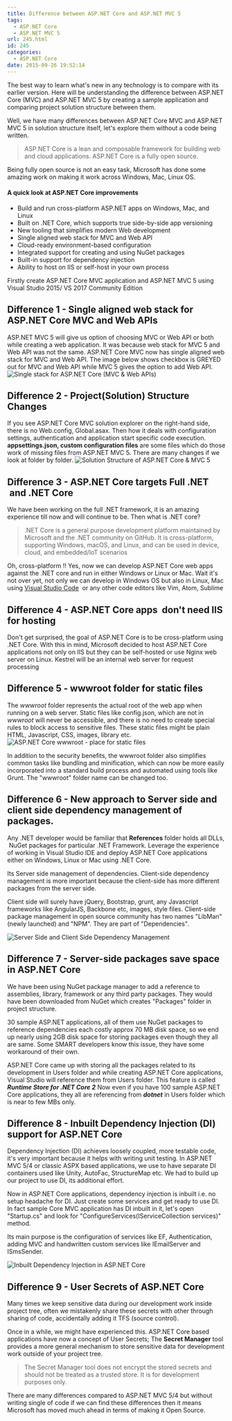 ```yaml
---
title: Difference between ASP.NET Core and ASP.NET MVC 5
tags:
  - ASP.NET Core
  - ASP.NET MVC 5
url: 245.html
id: 245
categories:
  - ASP.NET Core
date: 2015-09-26 19:52:14
---
```


The best way to learn what's new in any technology is to compare with its earlier version.
Here will be understanding the difference between ASP.NET Core (MVC) and ASP.NET MVC 5 by creating a sample application and comparing project solution structure between them.

Well, we have many differences between ASP.NET Core MVC and ASP.NET MVC 5 in solution structure itself, let's explore them without a code being written.

> ASP.NET Core is a lean and composable framework for building web and cloud applications. ASP.NET Core is a fully open source.

Being fully open source is not an easy task, Microsoft has done some amazing work on making it work across Windows, Mac, Linux OS.

#### A quick look at ASP.NET Core improvements

*   Build and run cross-platform ASP.NET apps on Windows, Mac, and Linux
*   Built on .NET Core, which supports true side-by-side app versioning
*   New tooling that simplifies modern Web development
*   Single aligned web stack for MVC and Web API
*   Cloud-ready environment-based configuration
*   Integrated support for creating and using NuGet packages
*   Built-in support for dependency injection
*   Ability to host on IIS or self-host in your own process

Firstly create ASP.NET Core MVC application and ASP.NET MVC 5 using Visual Studio 2015/ VS 2017 Community Edition

Difference 1 - Single aligned web stack for ASP.NET Core MVC and Web APIs
-------------------------------------------------------------------------

ASP.NET MVC 5 will give us option of choosing MVC or Web API or both while creating a web application. It was because web stack for MVC 5 and Web API was not the same.
ASP.NET Core MVC now has single aligned web stack for MVC and Web API. The image below shows checkbox is GREYED out for MVC and Web API while MVC 5 gives the option to add Web API.
![Single stack for ASP.NET Core (MVC & Web APIs)](/images/mvc-webpi-single-stack.png)

Difference 2 - Project(Solution) Structure Changes
--------------------------------------------------

If you see ASP.NET Core MVC solution explorer on the right-hand side, there is no Web.config, Global.asax. Then how it deals with configuration settings, authentication and application start specific code execution.
**appsettings.json, custom configuration files** are some files which do those work of missing files from ASP.NET MVC 5. There are many changes if we look at folder by folder. 
![Solution Structure of ASP.NET Core & MVC 5](/images/proj_structure_core-mvc5.png)

Difference 3 - ASP.NET Core targets Full .NET  and .NET Core
------------------------------------------------------------

We have been working on the full .NET framework, it is an amazing experience till now and will continue to be. Then what is .NET core?

> .NET Core is a general purpose development platform maintained by Microsoft and the .NET community on GitHub. It is cross-platform, supporting Windows, macOS, and Linux, and can be used in device, cloud, and embedded/IoT scenarios

Oh, cross-platform !! Yes, now we can develop ASP.NET Core web apps against the .NET core and run in either Windows or Linux or Mac. 
Wait it's not over yet, not only we can develop in Windows OS but also in Linux, Mac using [Visual Studio Code](https://code.visualstudio.com/)  or any other code editors like Vim, Atom, Sublime

Difference 4 - ASP.NET Core apps  don't need IIS for hosting
------------------------------------------------------------

Don't get surprised, the goal of ASP.NET Core is to be cross-platform using .NET Core. With this in mind, Microsoft decided to host ASP.NET Core applications not only on IIS but they can be self-hosted or use Nginx web server on Linux. Kestrel will be an internal web server for request processing

Difference 5 - wwwroot folder for static files
----------------------------------------------

The _wwwroot_ folder represents the actual root of the web app when running on a web server. Static files like config.json, which are not in _wwwroot_ will never be accessible, and there is no need to create special rules to block access to sensitive files.
These static files might be plain HTML, Javascript, CSS, images, library etc.
![ASP.NET Core wwwroot - place for static files](/images/wwwroot-core.png)


In addition to the security benefits, the wwwroot folder also simplifies common tasks like bundling and minification, which can now be more easily incorporated into a standard build process and automated using tools like Grunt. The "wwwroot" folder name can be changed too.      

Difference 6 - New approach to Server side and client side dependency management of packages.
---------------------------------------------------------------------------------------------

Any .NET developer would be familiar that **References** folder holds all DLLs,  NuGet packages for particular .NET Framework. Leverage the experience of working in Visual Studio IDE and deploy ASP.NET Core applications either on Windows, Linux or Mac using .NET Core.

Its Server side management of dependencies. Client-side dependency management is more important because the client-side has more different packages from the server side.

Client side will surely have jQuery, Bootstrap, grunt, any Javascript frameworks like AngularJS, Backbone etc, images, style files. Client-side package management in open source community has two names "LibMan" (newly launched) and "NPM". They are part of "Dependencies".

![Server Side and Client Side Dependency Management](/images/client-server.png)

Difference 7 - Server-side packages save space in ASP.NET Core
--------------------------------------------------------------

We have been using NuGet package manager to add a reference to assemblies, library, framework or any third party packages.
They would have been downloaded from NuGet which creates "Packages" folder in project structure.

30 sample ASP.NET applications, all of them use NuGet packages to reference dependencies each costly approx 70 MB disk space, so we end up nearly using 2GB disk space for storing packages even though they all are same. Some SMART developers know this issue, they have some workaround of their own.

ASP.NET Core came up with storing all the packages related to its development in Users folder and while creating ASP.NET Core applications, Visual Studio will reference them from Users folder.
This feature is called _**Runtime Store for .NET Core 2**_ Now even if you have 100 sample ASP.NET Core applications, they all are referencing from _**dotnet**_ in Users folder which is near to few MBs only.

Difference 8 - Inbuilt Dependency Injection (DI) support for ASP.NET Core
-------------------------------------------------------------------------

Dependency Injection (DI) achieves loosely coupled, more testable code, it's very important because it helps with writing unit testing. In ASP.NET MVC 5/4 or classic ASPX based applications, we use to have separate DI containers used like Unity, AutoFac, StructureMap etc. 
We had to build up our project to use DI, its additional effort.

Now in ASP.NET Core applications, dependency injection is inbuilt i.e. no setup headache for DI. Just create some services and get ready to use DI.
In fact sample Core MVC application has DI inbuilt in it, let's open "Startup.cs" and look for "ConfigureServices(IServiceCollection services)" method.

Its main purpose is the configuration of services like EF, Authentication, adding MVC and handwritten custom services like IEmailServer and ISmsSender. 

![Inbuilt Dependency Injection in ASP.NET Core](/images/core-di.png)

Difference 9 - User Secrets of ASP.NET Core
-------------------------------------------

Many times we keep sensitive data during our development work inside project tree, often we mistakenly share these secrets with other through sharing of code, accidentally adding it TFS (source control). 

Once in a while, we might have experienced this. ASP.NET Core based applications have now a concept of User Secrets; The **Secret Manager** tool provides a more general mechanism to store sensitive data for development work outside of your project tree.

> The Secret Manager tool does not encrypt the stored secrets and should not be treated as a trusted store. It is for development purposes only.

There are many differences compared to ASP.NET MVC 5/4 but without writing single of code if we can find these differences then it means Microsoft has moved much ahead in terms of making it Open Source.